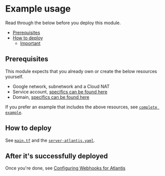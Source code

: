 # Example usage

Read through the below before you deploy this module.

- [Prerequisites](#prerequisites)
- [How to deploy](#how-to-deploy)
  - [Important](#important)

## Prerequisites

This module expects that you already own or create the below resources yourself.

- Google network, subnetwork and a Cloud NAT
- Service account, [specifics can be found here](../../README.md#service-account)
- Domain, [specifics can be found here](../../README.md#dns-record)

If you prefer an example that includes the above resources, see [`complete example`](https://github.com/runatlantis/terraform-gce-atlantis/tree/master/examples/complete).

## How to deploy

See [`main.tf`](https://github.com/runatlantis/terraform-gce-atlantis/tree/master/examples/basic/main.tf) and the [`server-atlantis.yaml`](https://github.com/runatlantis/terraform-gce-atlantis/tree/master/examples/basic/server-atlantis.yaml).

## After it's successfully deployed

Once you're done, see [Configuring Webhooks for Atlantis](https://www.runatlantis.io/docs/configuring-webhooks.html#configuring-webhooks)
